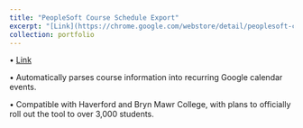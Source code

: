 ```yaml
---
title: "PeopleSoft Course Schedule Export"
excerpt: "[Link](https://chrome.google.com/webstore/detail/peoplesoft-course-schedul/oikoejjokalkhgedbkjbfcjdpgemdlnb) <br/>\[CS\]Chrome extension to manage course planning<br/><img src='https://lh3.googleusercontent.com/4_JKaoT_y1pj47keu5-2_gzb2fHyki4bf9Bwk41CheEzKNWy44bQYSKXlRG9ZR3kT2a7-jyLJ-0=w640-h400-e365-rj-sc0x00ffffff'>"
collection: portfolio
---
```

• [Link](https://chrome.google.com/webstore/detail/peoplesoft-course-schedul/oikoejjokalkhgedbkjbfcjdpgemdlnb)

• Automatically parses course information into recurring Google calendar events.

• Compatible with Haverford and Bryn Mawr College, with plans to officially roll out the tool to over 3,000 students.

